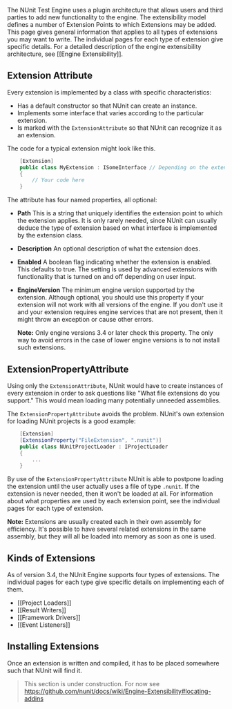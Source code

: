 The NUnit Test Engine uses a plugin architecture that allows users and third parties to add new functionality to the engine. The extensibility model defines a number of Extension Points to which Extensions may be added. This page gives general information that applies to all types of extensions you may want to write. The individual pages for each type of extension give specific details. For a detailed description of the engine extensibility architecture, see [[Engine Extensibility]].

## Extension Attribute

Every extension is implemented by a class with specific characteristics:
 * Has a default constructor so that NUnit can create an instance.
 * Implements some interface that varies according to the particular extension.
 * Is marked with the `ExtensionAttribute` so that NUnit can recognize it as an extension.

The code for a typical extension might look like this.

```csharp
    [Extension]
    public class MyExtension : ISomeInterface // Depending on the extension point
    {
        // Your code here
    }
```

The attribute has four named properties, all optional:

* **Path** This is a string that uniquely identifies the extension point to which the extension applies. It is only rarely needed, since NUnit can usually deduce the type of extension based on what interface is implemented by the extension class.

* **Description** An optional description of what the extension does.

* **Enabled** A boolean flag indicating whether the extension is enabled. This defaults to true. The setting is used by advanced extensions with functionality that is turned on and off depending on user input.

* **EngineVersion** The minimum engine version supported by the extension. Although optional, you should use this property if your extension will not work with all versions of the engine. If you don't use it and your extension requires engine services that are not present, then it might throw an exception or cause other errors.

  **Note:** Only engine versions 3.4 or later check this property. The only way to avoid errors in the case of lower engine versions is to not install such extensions.

## ExtensionPropertyAttribute

Using only the `ExtensionAttribute`, NUnit would have to create instances of every extension in order to ask questions like "What file extensions do you support." This would mean loading many potentially unneeded assemblies.

The `ExtensionPropertyAttribute` avoids the problem. NUnit's own extension for loading NUnit projects is a good example:

```csharp
    [Extension]
    [ExtensionProperty("FileExtension", ".nunit")]
    public class NUnitProjectLoader : IProjectLoader
    {
        ...
    }
```

By use of the `ExtensionPropertyAttribute` NUnit is able to postpone loading the extension until the user actually uses a file of type `.nunit`. If the extension is never needed, then it won't be loaded at all. For information about what properties are used by each extension point, see the individual pages for each type of extension.

**Note:** Extensions are usually created each in their own assembly for efficiency. It's possible to have several related extensions in the same assembly, but they will all be loaded into memory as soon as one is used.

## Kinds of Extensions

As of version 3.4, the NUnit Engine supports four types of extensions. The individual pages for each type give specific details on implementing each of them.

* [[Project Loaders]]
* [[Result Writers]]
* [[Framework Drivers]]
* [[Event Listeners]]

## Installing Extensions

Once an extension is written and compiled, it has to be placed somewhere such that NUnit will find it.

 > This section is under construction. For now see https://github.com/nunit/docs/wiki/Engine-Extensibility#locating-addins